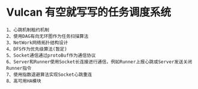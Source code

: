 # Vulcan 有空就写写的任务调度系统  
    1、心跳机制租约机制  
    2、使用DAG有向无环图作为任务扫描算法  
    3、NetWork网络拓扑结构设计  
    4、DFS作为优先级算法(暂定)  
    5、Socket通信通过protoBuf作为通信协议   
    6、Server和Runner使用Socket长连接进行通信，例如Runner上报心跳或Server发送关闭Runner指令
    7、使用指数退避算法实现Socket心跳重连
    8、高可用HA模块  